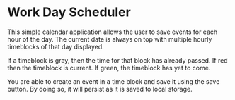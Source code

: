 # Work Day Scheduler

This simple calendar application allows the user to save events for each hour of the day.
The current date is always on top with multiple hourly timeblocks of that day displayed.

If a timeblock is gray, then the time for that block has already passed.
If red then the timeblock is current.
If green, the timeblock has yet to come.

You are able to create an event in a time block and save it using the save button. 
By doing so, it will persist as it is saved to local storage.
